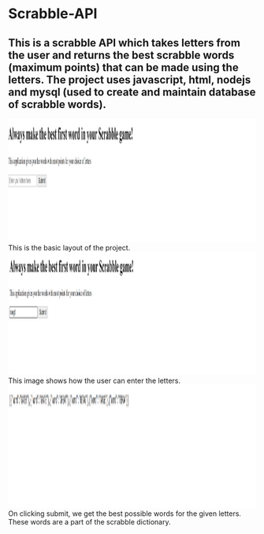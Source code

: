 # Scrabble-API
## This is a scrabble API which takes letters from the user and returns the best scrabble words (maximum points) that can be made using the letters. The project uses javascript, html, nodejs and mysql (used to create and maintain database of scrabble words).
<kbd>
<img src="layout.png" alt="layout" width=1200px height=250px>
</kbd>
This is the basic layout of the project.
<kbd>
<img src="enteringletters.png" alt="entering letters" width=1200px height=250px>
</kbd>
This image shows how the user can enter the letters.
<kbd>
<img src="result.png" alt="result" width=1200px height=250px>
</kbd>
On clicking submit, we get the best possible words for the given letters. These words are a part of the scrabble dictionary.
